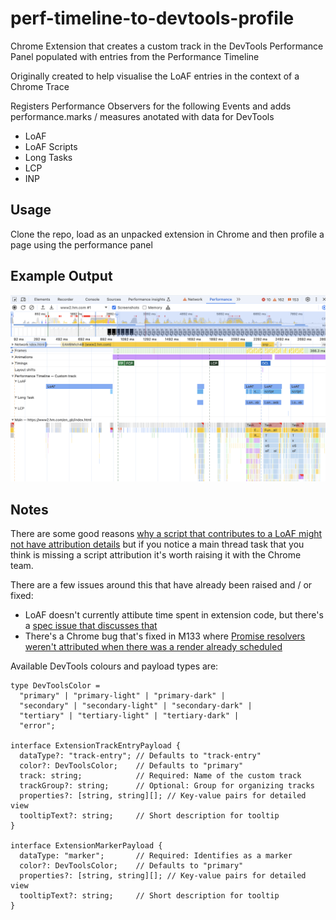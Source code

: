 # perf-timeline-to-devtools-profile
Chrome Extension that creates a custom track in the DevTools Performance Panel populated with entries from the Performance Timeline

Originally created to help visualise the LoAF entries in the context of a Chrome Trace

Registers Performance Observers for the following Events and adds performance.marks / measures anotated with data for DevTools
- LoAF
- LoAF Scripts
- Long Tasks
- LCP
- INP

## Usage

Clone the repo, load as an unpacked extension in Chrome and then profile a page using the performance panel

## Example Output

![Chrome Performance Panel with Custom Track showing Long Tasks, LoAF and LoAF script entries](images/example-output.png)


## Notes

There are some good reasons [why a script that contributes to a LoAF might not have attribution details](https://developer.chrome.com/docs/web-platform/long-animation-frames#script-attribution) but if you notice a main thread task that you think is missing a script attribution it's worth raising it with the Chrome team.

There are a few issues around this that have already been raised and / or fixed:

- LoAF doesn't currently attibute time spent in extension code, but there's a [spec issue that discusses that](https://github.com/w3c/long-animation-frames/issues/10)
- There's a Chrome bug that's fixed in M133 where [Promise resolvers weren't attributed when there was a render already scheduled](https://issues.chromium.org/issues/378896421)

Available DevTools colours and payload types are:

```
type DevToolsColor =
  "primary" | "primary-light" | "primary-dark" |
  "secondary" | "secondary-light" | "secondary-dark" |
  "tertiary" | "tertiary-light" | "tertiary-dark" |
  "error";

interface ExtensionTrackEntryPayload {
  dataType?: "track-entry"; // Defaults to "track-entry"
  color?: DevToolsColor;    // Defaults to "primary"
  track: string;            // Required: Name of the custom track
  trackGroup?: string;      // Optional: Group for organizing tracks
  properties?: [string, string][]; // Key-value pairs for detailed view
  tooltipText?: string;     // Short description for tooltip
}

interface ExtensionMarkerPayload {
  dataType: "marker";       // Required: Identifies as a marker
  color?: DevToolsColor;    // Defaults to "primary"
  properties?: [string, string][]; // Key-value pairs for detailed view
  tooltipText?: string;     // Short description for tooltip
}
```

